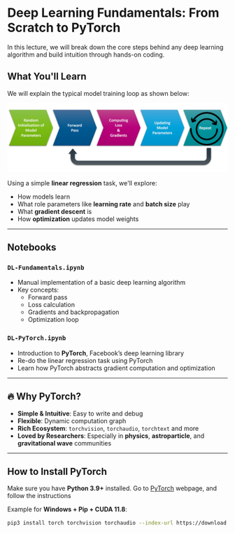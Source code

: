 # Deep Learning Fundamentals: From Scratch to PyTorch

In this lecture, we will break down the core steps behind any deep learning algorithm and build intuition through hands-on coding.

## What You'll Learn

We will explain the typical model training loop as shown below:

![Training Pipeline](./Pipeline.png)

Using a simple **linear regression** task, we'll explore:

- How models learn
- What role parameters like **learning rate** and **batch size** play
- What **gradient descent** is
- How **optimization** updates model weights

---

## Notebooks

### `DL-Fundamentals.ipynb`

- Manual implementation of a basic deep learning algorithm
- Key concepts:
  - Forward pass
  - Loss calculation
  - Gradients and backpropagation
  - Optimization loop

### `DL-PyTorch.ipynb`

- Introduction to **PyTorch**, Facebook’s deep learning library
- Re-do the linear regression task using PyTorch
- Learn how PyTorch abstracts gradient computation and optimization

---

## 🔥 Why PyTorch?

- **Simple & Intuitive**: Easy to write and debug
- **Flexible**: Dynamic computation graph
- **Rich Ecosystem**: `torchvision`, `torchaudio`, `torchtext` and more
- **Loved by Researchers**: Especially in **physics**, **astroparticle**, and **gravitational wave** communities

---

## How to Install PyTorch

Make sure you have **Python 3.9+** installed.
Go to [PyTorch](https://pytorch.org/) webpage, and follow the instructions  

Example for **Windows + Pip + CUDA 11.8**:

```bash
pip3 install torch torchvision torchaudio --index-url https://download.pytorch.org/whl/cu118
